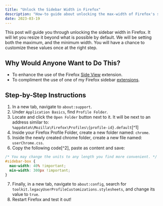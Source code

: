 ```yaml
---
title: "Unlock the Sidebar Width in Firefox"
description: "How-to guide about unlocking the max-width of Firefox's sidebar. Doing so net's you a better experience when using extensions within the sidebar."
date: 2023-03-19
---
```


This post will guide you through unlocking the sidebar width in Firefox. It will let you resize it beyond what is possible by default. We will be setting both the maximum, and the minimum width. You will have a chance to customize these values once at the right step.

## Why Would Anyone Want to Do This?

- To enhance the use of the Firefox [Side View](https://addons.mozilla.org/en-US/firefox/addon/side-view/) extension.
- To compliment the use of one of my Firefox sidebar [extensions](https://addons.mozilla.org/en-US/firefox/user/17772574/).

## Step-by-Step Instructions

1. In a new tab, navigate to `about:support`.
2. Under `Application Basics`, find `Profile Folder`.
3. Locate and click the `Open Folder` button next to it. It will be next to an address similar to:  
   `%appdata%\Mozilla\Firefox\Profiles\{profile-id}.default`[^1]
4. Inside your Firefox Profile Folder, create a new folder named: `chrome`.
5. Inside the newly created chrome folder, create a new file named: `userChrome.css`.
6. Copy the following code[^2], paste as content and save:

```css
/* You may change the units to any length you find more convenient. */
#sidebar-box {
  max-width: 40% !important;
  min-width: 300px !important;
}
```

7. Finally, in a new tab, navigate to `about:config`, search for `toolkit.legacyUserProfileCustomizations.stylesheets`, and change its value to `true`.
8. Restart Firefox and test it out!
